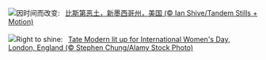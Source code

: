 ![](https://www.bing.com/th?id=OHR.BistiBlue_ZH-CN4991705833_UHD.jpg&w=1000)因时间而改变:&nbsp;&ensp;[比斯第恶土，新墨西哥州，美国 (© Ian Shive/Tandem Stills + Motion)](https://www.bing.com/th?id=OHR.BistiBlue_ZH-CN4991705833_UHD.jpg)
<br><br/>
![](https://www.bing.com/th?id=OHR.TateLightUp_EN-US0656439011_UHD.jpg&w=1000)Right to shine:&nbsp;&ensp;[Tate Modern lit up for International Women's Day, London, England (© Stephen Chung/Alamy Stock Photo)](https://www.bing.com/th?id=OHR.TateLightUp_EN-US0656439011_UHD.jpg)
<br><br/>
